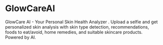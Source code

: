 # GlowCareAI
 GlowCare AI - Your Personal Skin Health Analyzer . Upload a selfie and get personalized skin analysis with skin type detection, recommendations, foods to eat/avoid, home remedies, and suitable skincare products. Powered by AI.
